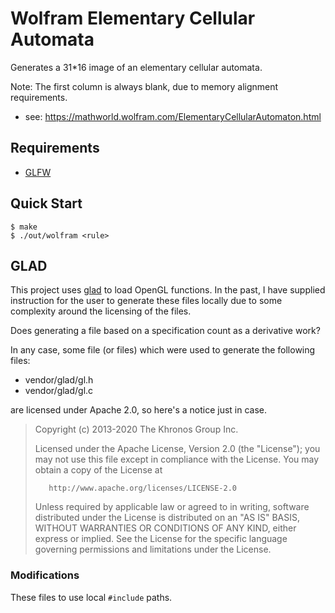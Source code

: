 # Wolfram Elementary Cellular Automata

Generates a 31*16 image of an elementary cellular automata.

Note: The first column is always blank, due to memory alignment requirements.

- see: https://mathworld.wolfram.com/ElementaryCellularAutomaton.html

## Requirements

- [GLFW](https://www.glfw.org/)

## Quick Start

```
$ make
$ ./out/wolfram <rule>
```

## GLAD

This project uses [glad][] to load OpenGL functions. In the past, I have
supplied instruction for the user to generate these files locally due to some
complexity around the licensing of the files.

Does generating a file based on a specification count as a derivative work?

In any case, some file (or files) which were used to generate the following
files:

- vendor/glad/gl.h
- vendor/glad/gl.c

are licensed under Apache 2.0, so here's a notice just in case.

>    Copyright (c) 2013-2020 The Khronos Group Inc.
>
>    Licensed under the Apache License, Version 2.0 (the "License");
>    you may not use this file except in compliance with the License.
>    You may obtain a copy of the License at
>
>        http://www.apache.org/licenses/LICENSE-2.0
>
>    Unless required by applicable law or agreed to in writing, software
>    distributed under the License is distributed on an "AS IS" BASIS,
>    WITHOUT WARRANTIES OR CONDITIONS OF ANY KIND, either express or implied.
>    See the License for the specific language governing permissions and
>    limitations under the License.

### Modifications

These files to use local `#include` paths.

[glad]: <https://gen.glad.sh/>
